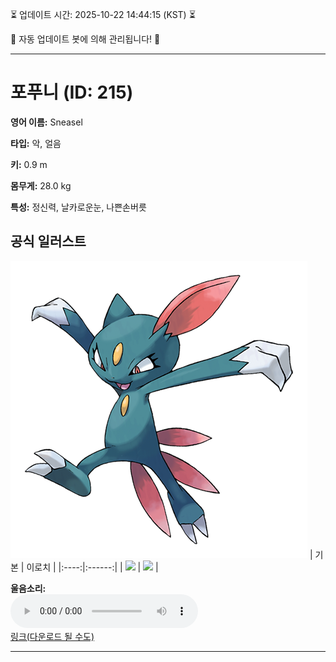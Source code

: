 
⏳ 업데이트 시간: 2025-10-22 14:44:15 (KST) ⏳

🤖 자동 업데이트 봇에 의해 관리됩니다! 🤖

---

# 포푸니 (ID: 215)
**영어 이름:** Sneasel

**타입:** 악, 얼음

**키:** 0.9 m

**몸무게:** 28.0 kg

**특성:** 정신력, 날카로운눈, 나쁜손버릇

## 공식 일러스트
![](https://raw.githubusercontent.com/PokeAPI/sprites/master/sprites/pokemon/other/official-artwork/215.png)
| 기본 | 이로치 |
|:----:|:------:|
| <img src="http://play.pokemonshowdown.com/sprites/ani/sneasel.gif" width="200"> | <img src="http://play.pokemonshowdown.com/sprites/ani-shiny/sneasel.gif" width="200"> |

**울음소리:**<br><audio controls src="https://raw.githubusercontent.com/PokeAPI/cries/main/cries/pokemon/latest/215.ogg"></audio><br> [링크(다운로드 될 수도)](https://raw.githubusercontent.com/PokeAPI/cries/main/cries/pokemon/latest/215.ogg)


---
